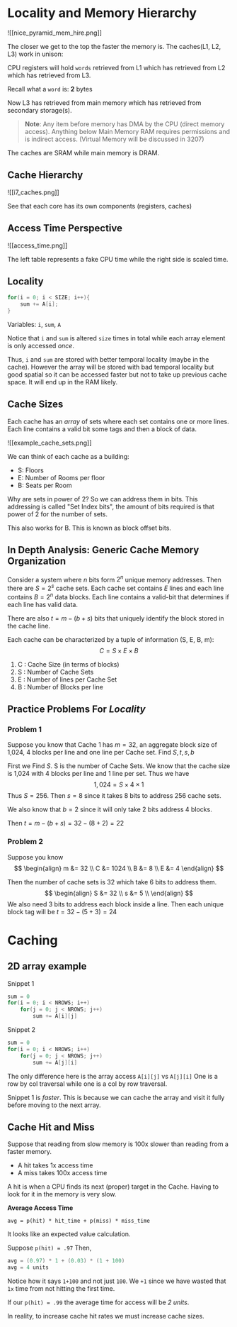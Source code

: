 # Locality and Memory Hierarchy 
![[nice_pyramid_mem_hire.png]]

The closer we get to the top the faster the memory is. 
The caches(L1, L2, L3) work in unison:

CPU registers will hold `words` retrieved from L1 which has retrieved from L2 which has retrieved from L3.

Recall what a `word` is: **2** bytes

Now L3 has retrieved from main memory which has retrieved from secondary storage(s). 

> **Note**: Any item before memory has DMA by the CPU (direct memory access). Anything below Main Memory RAM requires permissions and is indirect access. (Virtual Memory will be discussed in 3207)

The caches are SRAM while main memory is DRAM. 

## Cache Hierarchy
![[i7_caches.png]]

See that each core has its own components (registers, caches)

## Access Time Perspective
![[access_time.png]]

The left table represents a fake CPU time while the right side is scaled time. 

## Locality 
```c
for(i = 0; i < SIZE; i++){
	sum += A[i];
}
```

Variables: `i`, `sum`, `A`

Notice that `i` and `sum` is altered `size` times in total while each array element is only accessed *once*. 

Thus, `i` and `sum` are stored with better temporal locality (maybe in the cache). 
However the array will be stored with bad temporal locality but good spatial so it can be accessed faster but not to take up previous cache space. It will end up in the RAM likely. 

## Cache Sizes
Each cache has an *array* of sets where each set contains one or more lines. Each line contains a valid bit some tags and then a block of data. 

![[example_cache_sets.png]]

We can think of each cache as a building:

+ S: Floors
+ E: Number of Rooms per floor
+ B: Seats per Room

Why are sets in power of 2? So we can address them in bits. 
This addressing is called "Set Index bits", the amount of bits required is that power of 2 for the number of sets.

This also works for B. This is known as block offset bits.

## In Depth Analysis: Generic Cache Memory Organization
Consider a system where $n$ bits form $2^n$ unique memory addresses. Then there are $S = 2^s$ cache sets. Each cache set contains $E$ lines and each line contains $B = 2^n$  data blocks. Each line contains a valid-bit that determines if each line has valid data.  

There are also $t = m - (b + s)$ bits that uniquely identify the block stored in the cache line. 

Each cache can be characterized by a tuple of information (S, E, B, m):
$$
C = S \times E \times B
$$

1. C : Cache Size (in terms of blocks)
2. S : Number of Cache Sets
3. E : Number of lines per Cache Set
4. B : Number of Blocks per line

## Practice Problems For *Locality*
### Problem 1
Suppose you know that Cache 1 has $m = 32$, an aggregate block size of 1,024, 4 blocks per line and one line per Cache set. Find $S, t, s, b$

First we Find $S$.
S is the number of Cache Sets. We know that the cache size is 1,024 with 4 blocks per line and 1 line per set.
Thus we have
$$
1,024 = S \times 4 \times 1
$$
Thus $S = 256$.
Then $s = 8$ since it takes 8 bits to address 256 cache sets.

We also know that $b = 2$ since it will only take 2 bits address 4 blocks.

Then $t = m - (b+s) = 32 - (8+2) = 22$
### Problem 2
Suppose you know 
$$
\begin{align}
	m &= 32 \\
	C &= 1024 \\
	B &= 8 \\
	E &= 4
\end{align}
$$

Then the number of cache sets is 32 which take 6 bits to address them.
$$
\begin{align}
	S &= 32 \\
	s &= 5 \\
\end{align}
$$
We also need 3 bits to address each block inside a line. 
Then each unique block tag will be $t = 32 - (5 + 3) = 24$


# Caching
## 2D array example
Snippet 1
```c
sum = 0
for(i = 0; i < NROWS; i++)
	for(j = 0; j < NROWS; j++)
		sum += A[i][j]
```

Snippet 2
```c
sum = 0
for(i = 0; i < NROWS; i++)
	for(j = 0; j < NROWS; j++)
		sum += A[j][i]
```

The only difference here is the array access `A[i][j]` vs `A[j][i]`
One is a row by col traversal while one is a col by row traversal. 

Snippet 1 is *faster*. This is because we can cache the array and visit it fully before moving to the next array. 

## Cache Hit and Miss
Suppose that reading from slow memory is 100x slower than reading from a faster memory. 

+ A hit takes 1x access time 
+ A miss takes 100x access time

A hit is when a CPU finds its next (proper) target in the Cache. Having to look for it in the memory is very slow. 

**Average Access Time**
```
avg = p(hit) * hit_time + p(miss) * miss_time
```
It looks like an expected value calculation. 

Suppose `p(hit) = .97`
Then, 

```c
avg = (0.97) * 1 + (0.03) * (1 + 100)
avg = 4 units
```

Notice how it says `1+100` and not just `100`. We `+1` since we have wasted that `1x` time from not hitting the first time. 

If our `p(hit) = .99` the average time for access will be *2 units*.

In reality, to increase cache hit rates we must increase cache sizes. 

<!-- 
This marks the end of CIS2107
Ended at 12:05 on Monday 4_25_22  
-->